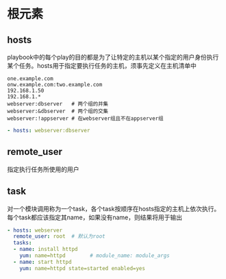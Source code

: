 # 根元素

## hosts
playbook中的每个play的目的都是为了让特定的主机以某个指定的用户身份执行某个任务。hosts用于指定要执行任务的主机，须事先定义在主机清单中
```
one.example.com
onw.example.com:two.example.com
192.168.1.50
192.168.1.*
webserver:dbserver   # 两个组的并集
webserver:&dbserver  # 两个组的交集
webserver:!appserver # 在webserver组且不在appserver组
```
```yaml
- hosts: webserver:dbserver
```

## remote_user
指定执行任务所使用的用户

## task
对一个模块调用称为一个task，各个task按顺序在hosts指定的主机上依次执行。每个task都应该指定其name，如果没有name，则结果将用于输出
```yaml
- hosts: webserver
  remote_user: root  # 默认为root
  tasks:
  - name: install httpd
    yum: name=httpd        # module_name: module_args
  - name: start httpd
    yum: name=httpd state=started enabled=yes
```